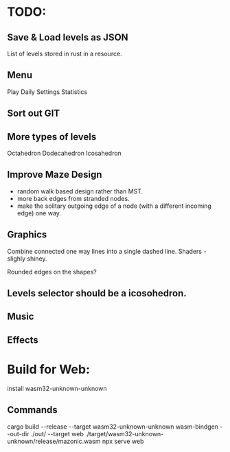 # TODO:


## Save & Load levels as JSON

List of levels stored in rust in a resource.

## Menu

Play
Daily
Settings
Statistics

## Sort out GIT

## More types of levels
Octahedron
Dodecahedron
Icosahedron

## Improve Maze Design
- random walk based design rather than MST.
- more back edges from stranded nodes.
- make the solitary outgoing edge of a node (with a different incoming edge) one way.

## Graphics
Combine connected one way lines into a single dashed line.
Shaders - slighly shiney.

Rounded edges on the shapes?

## Levels selector should be a icosohedron.

## Music

## Effects

# Build for Web:

install wasm32-unknown-unknown

## Commands
cargo build --release --target wasm32-unknown-unknown
wasm-bindgen --out-dir ./out/ --target web ./target/wasm32-unknown-unknown/release/mazonic.wasm
npx serve web

